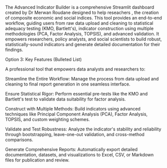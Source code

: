 The Advanced Indicator Builder is a comprehensive Streamlit dashboard created by Dr Merwan Roudane designed to help reseachers , the creation of composite economic and social indices. This tool provides an end-to-end workflow, guiding users from raw data upload and cleaning to statistical adequacy testing (KMO, Bartlett's), indicator construction using multiple methodologies (PCA, Factor Analysis, TOPSIS), and advanced validation. It empowers researchers, policy analysts, and social scientists to build robust, statistically-sound indicators and generate detailed documentation for their findings.

Option 3: Key Features (Bulleted List)

A professional tool that empowers data analysts and researchers to:

Streamline the Entire Workflow: Manage the process from data upload and cleaning to final report generation in one seamless interface.

Ensure Statistical Rigor: Perform essential pre-tests like the KMO and Bartlett's test to validate data suitability for factor analysis.

Construct with Multiple Methods: Build indicators using advanced techniques like Principal Component Analysis (PCA), Factor Analysis, TOPSIS, and custom weighting schemes.

Validate and Test Robustness: Analyze the indicator's stability and reliability through bootstrapping, leave-one-out validation, and cross-method comparisons.

Generate Comprehensive Reports: Automatically export detailed documentation, datasets, and visualizations to Excel, CSV, or Markdown files for publication and review.


